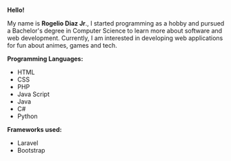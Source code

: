 
**Hello!**

My name is **Rogelio Diaz Jr**., I started programming as a hobby and pursued a Bachelor's degree in Computer Science to learn more about software and web development. Currently, I am interested in developing web applications for fun about animes, games and tech.

**Programming Languages:** 
- HTML
- CSS 
- PHP 
- Java Script 
- Java 
- C#
- Python

**Frameworks used:** 
- Laravel 
- Bootstrap
